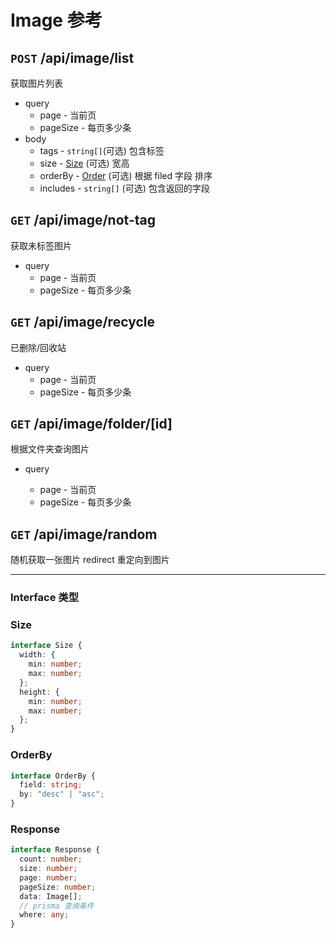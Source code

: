 # Image 参考

## `POST` /api/image/list

获取图片列表

- query
  - page - 当前页
  - pageSize - 每页多少条
- body
  - tags - `string[]`(可选) 包含标签
  - size - [Size](#size) (可选) 宽高
  - orderBy - [Order](#orderby) (可选) 根据 filed 字段 排序
  - includes - `string[]` (可选) 包含返回的字段

## `GET` /api/image/not-tag

获取未标签图片

- query
  - page - 当前页
  - pageSize - 每页多少条

## `GET` /api/image/recycle

已删除/回收站

- query
  - page - 当前页
  - pageSize - 每页多少条

## `GET` /api/image/folder/[id]

根据文件夹查询图片

- query

  - page - 当前页
  - pageSize - 每页多少条

## `GET` /api/image/random

随机获取一张图片 redirect 重定向到图片

---

### Interface 类型

### Size

```typescript
interface Size {
  width: {
    min: number;
    max: number;
  };
  height: {
    min: number;
    max: number;
  };
}
```

### OrderBy

```typescript
interface OrderBy {
  field: string;
  by: "desc" | "asc";
}
```

### Response

```typescript
interface Response {
  count: number;
  size: number;
  page: number;
  pageSize: number;
  data: Image[];
  // prisma 查询条件
  where: any;
}
```
